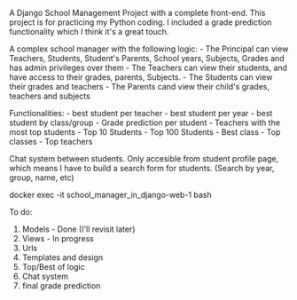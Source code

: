 A Django School Management Project with a complete front-end. This project is for practicing my Python coding. I included a grade prediction functionality which I think it's a great touch.

A complex school manager with the following logic:
    - The Principal can view Teachers, Students, Student's Parents, School years, Subjects, Grades and has admin privileges over them
    - The Teachers can view their students, and have access to their grades, parents, Subjects.
    - The Students can view their grades and teachers
    - The Parents cand view their child's grades, teachers and subjects
    
Functionalities:
    - best student per teacher
    - best student per year
    - best student by class/group
    - Grade prediction per student
    - Teachers with the most top students
    - Top 10 Students
    - Top 100 Students
    - Best class
    - Top classes
    - Top teachers

Chat system between students. Only accesible from student profile page, which means I have to build a search form for students. (Search by year, group, name, etc)

docker exec -it school_manager_in_django-web-1 bash

To do:
1. Models - Done (I'll revisit later)
2. Views - In progress
3. Urls
4. Templates and design
5. Top/Best of logic
6. Chat system
7. final grade prediction 
